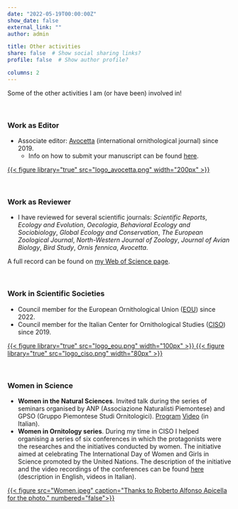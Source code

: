 ```yaml
---
date: "2022-05-19T00:00:00Z"
show_date: false
external_link: ""
author: admin

title: Other activities
share: false  # Show social sharing links?
profile: false  # Show author profile?

columns: 2
---
```

Some of the other activities I am (or have been) involved in!

<p> </p>

### Work as Editor

- Associate editor: [Avocetta](`https://www.avocetta.org/`) (international ornithological journal) since 2019.
  - Info on how to submit your manuscript can be found [here](`https://www.avocetta.org/author-guidelines/`).

<a href="https://www.avocetta.org/">
{{< figure library="true" src="logo_avocetta.png" width="200px" >}}
</a>

<p> </p>

### Work as Reviewer

- I have reviewed for several scientific journals: _Scientific Reports_, _Ecology and Evolution_, _Oecologia_, _Behavioral Ecology and Sociobiology_, _Global Ecology and Conservation_, _The European Zoological Journal_, _North-Western Journal of Zoology_, _Journal of Avian Biology_, _Bird Study_, _Ornis fennica_, _Avocetta_.

A full record can be found on [my Web of Science page](`https://www.webofscience.com/wos/author/record/G-9512-2017`).

<p> </p>

### Work in Scientific Societies

- Council member for the European Ornithological Union ([EOU](`https://eounion.org/`)) since 2022.
- Council member for the Italian Center for Ornithological Studies ([CISO](`https://ciso-coi.it/en/`)) since 2019.

<div class="row justify-content-center">
<a href="https://eounion.org/" target="_blank" rel="noopener noreferrer">
{{< figure library="true" src="logo_eou.png" width="100px" >}}
</a>
<a href="https://ciso-coi.it/en/" target="_blank" rel="noopener noreferrer">
{{< figure library="true" src="logo_ciso.png" width="80px" >}}
</a>
</div>

<p> </p>

### Women in Science

- **Women in the Natural Sciences**. Invited talk during the series of seminars organised by ANP (Associazione Naturalisti Piemontese) and GPSO (Gruppo Piemontese Studi Ornitologici). [Program](`https://naturalistipiemontesi.wordpress.com/2023/03/26/le-donne-nelle-scienze-naturali/`) [Video](`https://www.youtube.com/watch?v=XsYsxGwqd88`) (in Italian).
- **Women in Ornitology series**. During my time in CISO I helped organising a series of six conferences in which the protagonists were the researches and the initiatives conducted by women. The initiative aimed at celebrating The International Day of Women and Girls in Science promoted by the United Nations. The description of the initiative and the video recordings of the conferences can be found [here](`https://ciso-coi.it/en/attivita/le-donne-nellornitologia/`) (description in English, videos in Italian).

<a href="https://ciso-coi.it/en/attivita/le-donne-nellornitologia/" target="_blank" rel="noopener noreferrer">
{{< figure src="Women.jpeg" caption="Thanks to Roberto Alfonso Apicella for the photo." numbered="false">}}
</a>
